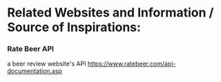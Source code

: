 # Related Websites and Information / Source of Inspirations:

### Rate Beer API
a beer review website's API
https://www.ratebeer.com/api-documentation.asp




